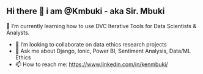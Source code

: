 ## Hi there 👋 i am @Kmbuki - aka Sir. Mbuki

🔭 I’m currently learning how to use DVC Iterative Tools for Data Scientists & Analysts.
- 👯 I’m looking to collaborate on data ethics research projects
- 💬 Ask me about Django, Ionic, Power BI, Sentiment Analysis, Data/ML Ethics
- 📫 How to reach me: https://www.linkedin.com/in/kenmbuki/
